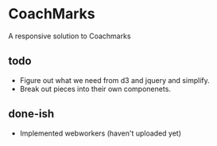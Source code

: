 # CoachMarks
A responsive solution to Coachmarks


## todo
- Figure out what we need from d3 and jquery and simplify.
- Break out pieces into their own componenets.

## done-ish
- Implemented webworkers (haven't uploaded yet)
